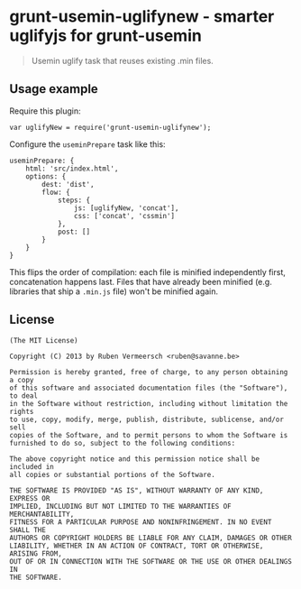 # grunt-usemin-uglifynew - smarter uglifyjs for grunt-usemin

> Usemin uglify task that reuses existing .min files.

## Usage example

Require this plugin:

```
var uglifyNew = require('grunt-usemin-uglifynew');
```

Configure the `useminPrepare` task like this:

```
useminPrepare: {
    html: 'src/index.html',
    options: {
        dest: 'dist',
        flow: {
            steps: {
                js: [uglifyNew, 'concat'],
                css: ['concat', 'cssmin']
            },
            post: []
        }
    }
}
```

This flips the order of compilation: each file is minified independently first, concatenation happens last. Files that have already been minified (e.g. libraries that ship a `.min.js` file) won't be minified again.

## License 

    (The MIT License)

    Copyright (C) 2013 by Ruben Vermeersch <ruben@savanne.be>

    Permission is hereby granted, free of charge, to any person obtaining a copy
    of this software and associated documentation files (the "Software"), to deal
    in the Software without restriction, including without limitation the rights
    to use, copy, modify, merge, publish, distribute, sublicense, and/or sell
    copies of the Software, and to permit persons to whom the Software is
    furnished to do so, subject to the following conditions:

    The above copyright notice and this permission notice shall be included in
    all copies or substantial portions of the Software.

    THE SOFTWARE IS PROVIDED "AS IS", WITHOUT WARRANTY OF ANY KIND, EXPRESS OR
    IMPLIED, INCLUDING BUT NOT LIMITED TO THE WARRANTIES OF MERCHANTABILITY,
    FITNESS FOR A PARTICULAR PURPOSE AND NONINFRINGEMENT. IN NO EVENT SHALL THE
    AUTHORS OR COPYRIGHT HOLDERS BE LIABLE FOR ANY CLAIM, DAMAGES OR OTHER
    LIABILITY, WHETHER IN AN ACTION OF CONTRACT, TORT OR OTHERWISE, ARISING FROM,
    OUT OF OR IN CONNECTION WITH THE SOFTWARE OR THE USE OR OTHER DEALINGS IN
    THE SOFTWARE.
